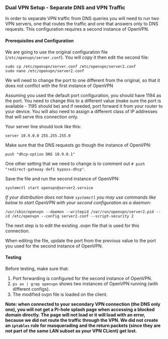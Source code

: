 ### Dual VPN Setup - Separate DNS and VPN Traffic 
In order to separate VPN traffic from DNS queries you will need to run two VPN servers, one that routes the traffic and one that answers only to DNS requests. This configuration requires a second instance of OpenVPN.

#### Prerequisites and Configuration
We are going to use the original configuration file (`/etc/openvpn/server.conf`). You will copy it then edit the second file:

```
sudo cp /etc/openvpn/server.conf /etc/openvpn/server2.conf
sudo nano /etc/openvpn/server2.conf
```

We will need to change the port to one different from the original, so that it does not conflict with the first instance of OpenVPN

Assuming you used the default port configuration, you should have 1194 as the port. You need to change this to a different value (make sure the port is available - 1195 should be) and if needed, port forward it from your router to your device. You will also need to assign a different class of IP addresses that will serve this connection only. 

Your server line should look like this:

```
server 10.9.0.0 255.255.255.0
```

Make sure that the DNS requests go though the instance of OpenVPN: 

```
push "dhcp-option DNS 10.9.0.1"
```

One other setting that we need to change is to comment out `# push "redirect-gateway def1 bypass-dhcp"`.

Save the file and run the second instance of OpenVPN:

```
systemctl start openvpn@server2.service
```

*If your distribution does not have `systemctl` you may use commands like below to start OpenVPN with your second configuration as a daemon:* 

```
/usr/sbin/openvpn --daemon --writepid /var/run/openvpn/server2.pid --cd /etc/openvpn --config server2.conf --script-security 2
```

The next step is to edit the existing .ovpn file that is used for this connection.

When editing the file, update the port from the previous value to the port you used for the second instance of OpenVPN.

#### Testing
Before testing, make sure that:

1. Port forwarding is configured for the second instance of OpenVPN.
2. `ps ax | grep openvpn` shows two instances of OpenVPN running (with different configs).
3. The modified ovpn file is loaded on the client.

**Note: when connected to your secondary VPN connection (the DNS only one), you will not get a Pi-hole splash page when accessing a blocked domain directly. The page will not load or it will load with an error, because we did not route the traffic through the VPN. We did not create an `iptables` rule for masquerading and the return packets (since they are not part of the same LAN subset as your VPN CLient) get lost.**
